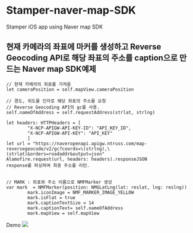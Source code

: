 # Stamper-naver-map-SDK
Stamper iOS app using Naver map SDK

## 현재 카메라의 좌표에 마커를 생성하고 Reverse Geocoding API로 해당 좌표의 주소를 caption으로 만드는 Naver map SDK예제

```
// 현재 카메라의 좌표를 가져옴
let cameraPosition = self.mapView.cameraPosition

// 경도, 위도를 인자로 해당 좌표의 주소를 요청
// Reverse Geocoding API의 gc를 사용.
self.nameOfAddress = self.requestAddress(strlat, strlng)

let headers: HTTPHeaders = [
		"X-NCP-APIGW-API-KEY-ID": "API_KEY_ID",
		"X-NCP-APIGW-API-KEY": "API_KEY"
		]
let url = "https://naveropenapi.apigw.ntruss.com/map-reversegeocode/v2/gc?coords=\(strlng),\(strlat)&orders=roadaddr&output=json"
Alamofire.request(url, headers: headers).responseJSON
response를 파싱하여 최종 주소를 리턴.


// MARK : 좌표와 주소 이름으로 NMFMarker 생성
var mark  = NMFMarker(position: NMGLatLng(lat: reslat, lng: reslng))
		mark.iconImage = NMF_MARKER_IMAGE_YELLOW
		mark.isFlat = true
		mark.captionTextSize = 14
        mark.captionText= self.nameOfAddress
		mark.mapView = self.mapView

```



Demo
![](./Images/naver-ios-sdk.gif)
